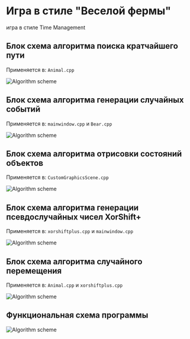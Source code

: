 # Игра в стиле "Веселой фермы"

игра в стиле Time Management

## Блок схема алгоритма поиска кратчайшего пути

Применяется в: `Animal.cpp`

![Algorithm scheme](schemes/1.png)

## Блок схема алгоритма генерации случайных событий

Применяется в: `mainwindow.cpp` и `Bear.cpp`

![Algorithm scheme](schemes/2.png)

## Блок схема алгоритма отрисовки состояний объектов

Применяется в: `CustomGraphicsScene.cpp`

![Algorithm scheme](schemes/3.png)

## Блок схема алгоритма генерации псевдослучайных чисел XorShift+

Применяется в: `xorshiftplus.cpp` и `mainwindow.cpp`

![Algorithm scheme](schemes/4.png)

## Блок схема алгоритма случайного перемещения

Применяется в: `Animal.cpp` и `xorshiftplus.cpp`

![Algorithm scheme](schemes/5.png)

## Функциональная схема программы

![Algorithm scheme](schemes/6.png)
